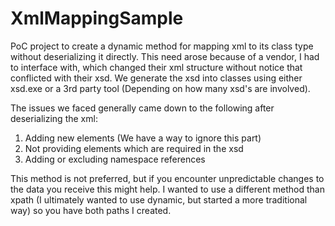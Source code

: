 # XmlMappingSample
PoC project to create a dynamic method for mapping xml to its class type without deserializing it directly. This need arose because of a vendor, I had to interface with, which changed their xml structure without notice that conflicted with their xsd. We generate the xsd into classes using either xsd.exe or a 3rd party tool (Depending on how many xsd's are involved).

The issues we faced generally came down to the following after deserializing the xml:
1. Adding new elements (We have a way to ignore this part)
2. Not providing elements which are required in the xsd
3. Adding or excluding namespace references

This method is not preferred, but if you encounter unpredictable changes to the data you receive this might help. I wanted to use a different method than xpath (I ultimately wanted to use dynamic, but started a more traditional way) so you have both paths I created.
